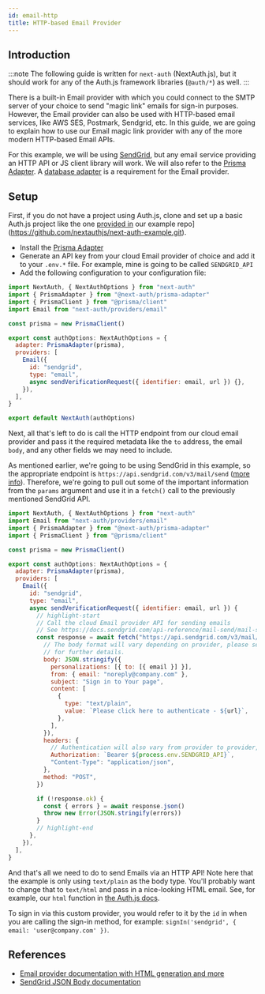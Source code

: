 ```yaml
---
id: email-http
title: HTTP-based Email Provider
---
```


## Introduction

:::note
The following guide is written for `next-auth` (NextAuth.js), but it should work for any of the Auth.js framework libraries (`@auth/*`) as well.
:::

There is a built-in Email provider with which you could connect to the SMTP server of your choice to send "magic link" emails for sign-in purposes. However, the Email provider can also be used with HTTP-based email services, like AWS SES, Postmark, Sendgrid, etc. In this guide, we are going to explain how to use our Email magic link provider with any of the more modern HTTP-based Email APIs.

For this example, we will be using [SendGrid](https://sendgrid.com), but any email service providing an HTTP API or JS client library will work.
We will also refer to the [Prisma Adapter](/reference/adapter/prisma). A [database adapter](/adapters/overview) is a requirement for the Email provider.

## Setup

First, if you do not have a project using Auth.js, clone and set up a basic Auth.js project like the one [provided in](https://github.com/nextauthjs/next-auth-example.git) our example repo](https://github.com/nextauthjs/next-auth-example.git).

- Install the [Prisma Adapter](/reference/adapter/prisma)
- Generate an API key from your cloud Email provider of choice and add it to your `.env.*` file. For example, mine is going to be called `SENDGRID_API`
- Add the following configuration to your configuration file:

```js title="pages/api/auth/[...nextauth].ts"
import NextAuth, { NextAuthOptions } from "next-auth"
import { PrismaAdapter } from "@next-auth/prisma-adapter"
import { PrismaClient } from "@prisma/client"
import Email from "next-auth/providers/email"

const prisma = new PrismaClient()

export const authOptions: NextAuthOptions = {
  adapter: PrismaAdapter(prisma),
  providers: [
    Email({
      id: "sendgrid",
      type: "email",
      async sendVerificationRequest({ identifier: email, url }) {},
    }),
  ],
}

export default NextAuth(authOptions)
```

Next, all that's left to do is call the HTTP endpoint from our cloud email provider and pass it the required metadata like the `to` address, the email `body`, and any other fields we may need to include.

As mentioned earlier, we're going to be using SendGrid in this example, so the appropriate endpoint is `https://api.sendgrid.com/v3/mail/send` ([more info](https://docs.sendgrid.com/for-developers/sending-email/api-getting-started)). Therefore, we're going to pull out some of the important information from the `params` argument and use it in a `fetch()` call to the previously mentioned SendGrid API.

```js title="pages/api/auth/[...nextauth].ts"
import NextAuth, { NextAuthOptions } from "next-auth"
import Email from "next-auth/providers/email"
import { PrismaAdapter } from "@next-auth/prisma-adapter"
import { PrismaClient } from "@prisma/client"

const prisma = new PrismaClient()

export const authOptions: NextAuthOptions = {
  adapter: PrismaAdapter(prisma),
  providers: [
    Email({
      id: "sendgrid",
      type: "email",
      async sendVerificationRequest({ identifier: email, url }) {
        // highlight-start
        // Call the cloud Email provider API for sending emails
        // See https://docs.sendgrid.com/api-reference/mail-send/mail-send
        const response = await fetch("https://api.sendgrid.com/v3/mail/send", {
          // The body format will vary depending on provider, please see their documentation
          // for further details.
          body: JSON.stringify({
            personalizations: [{ to: [{ email }] }],
            from: { email: "noreply@company.com" },
            subject: "Sign in to Your page",
            content: [
              {
                type: "text/plain",
                value: `Please click here to authenticate - ${url}`,
              },
            ],
          }),
          headers: {
            // Authentication will also vary from provider to provider, please see their docs.
            Authorization: `Bearer ${process.env.SENDGRID_API}`,
            "Content-Type": "application/json",
          },
          method: "POST",
        })

        if (!response.ok) {
          const { errors } = await response.json()
          throw new Error(JSON.stringify(errors))
        }
        // highlight-end
      },
    }),
  ],
}
```

And that's all we need to do to send Emails via an HTTP API! Note here that the example is only using `text/plain` as the body type. You'll probably want to change that to `text/html` and pass in a nice-looking HTML email. See, for example, our `html` function in [the Auth.js docs](/providers/email#customizing-emails).

To sign in via this custom provider, you would refer to it by the `id` in when you are calling the sign-in method, for example: `signIn('sendgrid', { email: 'user@company.com' })`.

## References

- [Email provider documentation with HTML generation and more](/reference/core/modules/providers_email)
- [SendGrid JSON Body documentation](https://docs.sendgrid.com/api-reference/mail-send/mail-send#body)
